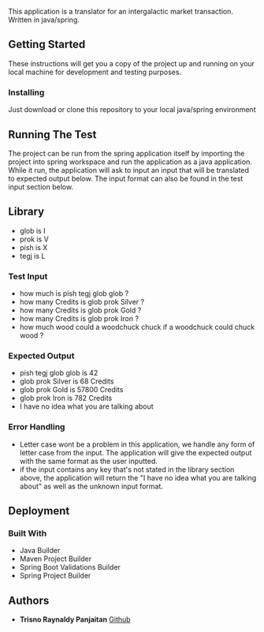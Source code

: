 This application is a translator for an intergalactic market transaction. Written in java/spring.

## Getting Started
These instructions will get you a copy of the project up and running on your local machine for development and testing purposes.

### Installing
Just download or clone this repository to your local java/spring environment

## Running The Test
The project can be run from the spring application itself by importing the project into spring workspace and run the application as a java application.
While it run, the application will ask to input an input that will be translated to expected output below. The input format can also be found in the test input section below.

## Library
* glob is I
* prok is V
* pish is X
* tegj is L

### Test Input
* how much is pish tegj glob glob ?
* how many Credits is glob prok Silver ?
* how many Credits is glob prok Gold ?
* how many Credits is glob prok Iron ?
* how much wood could a woodchuck chuck if a woodchuck could chuck wood ?

### Expected Output
* pish tegj glob glob is 42
* glob prok Silver is 68 Credits
* glob prok Gold is 57800 Credits
* glob prok Iron is 782 Credits
* I have no idea what you are talking about

### Error Handling
* Letter case wont be a problem in this application, we handle any form of letter case from the input. The application will give the expected output with the same format as the user inputted.
* if the input contains any key that's not stated in the library section above, the application will return the "I have no idea what you are talking about" as well as the unknown input format.

## Deployment
### Built With
* Java Builder 
* Maven Project Builder
* Spring Boot Validations Builder
* Spring Project Builder

## Authors
* **Trisno Raynaldy Panjaitan** [Github](https://github.com/raylucker)
